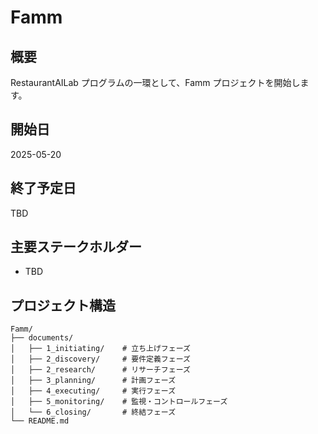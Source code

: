 # Famm

## 概要

RestaurantAILab プログラムの一環として、Famm プロジェクトを開始します。

## 開始日

2025-05-20

## 終了予定日

TBD

## 主要ステークホルダー

-   TBD

## プロジェクト構造

```
Famm/
├── documents/
│   ├── 1_initiating/    # 立ち上げフェーズ
│   ├── 2_discovery/     # 要件定義フェーズ
│   ├── 2_research/      # リサーチフェーズ
│   ├── 3_planning/      # 計画フェーズ
│   ├── 4_executing/     # 実行フェーズ
│   ├── 5_monitoring/    # 監視・コントロールフェーズ
│   └── 6_closing/       # 終結フェーズ
└── README.md
```
